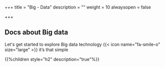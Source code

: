 +++
title = "Big - Data"
description = ""
weight = 10
alwaysopen = false

+++

## Docs about Big data

Let's get started to explore Big data technology {{< icon name="fa-smile-o" size="large" >}}  it’s that simple

{{%children style="h2" description="true"%}}
